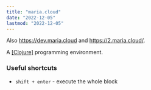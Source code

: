 ```yaml
---
title: "maria.cloud"
date: "2022-12-05"
lastmod: "2022-12-05"
---
```


Also https://dev.maria.cloud and https://2.maria.cloud/.

A [[Clojure]](script) programming environment.

### Useful shortcuts
- `shift + enter` - execute the whole block
